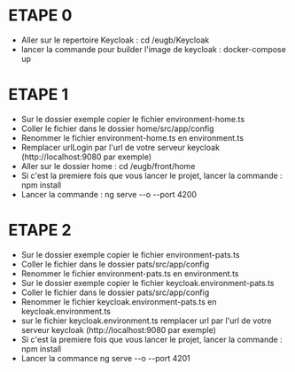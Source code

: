 # ETAPE 0
- Aller sur le repertoire Keycloak : cd /eugb/Keycloak
- lancer la commande pour builder l'image de keycloak : docker-compose up 


# ETAPE 1
- Sur le dossier exemple copier le fichier environment-home.ts
- Coller le fichier dans le dossier home/src/app/config
- Renommer le fichier environment-home.ts en environment.ts
- Remplacer urlLogin par l'url de votre serveur keycloak (http://localhost:9080 par exemple)
- Aller sur le dossier home : cd /eugb/front/home
- Si c'est la premiere fois que vous lancer le projet, lancer la commande : npm install
- Lancer la commande :  ng serve --o --port 4200

# ETAPE 2
- Sur le dossier exemple copier le fichier environment-pats.ts
- Coller le fichier dans le dossier pats/src/app/config
- Renommer le fichier environment-pats.ts en environment.ts
- Sur le dossier exemple copier le fichier keycloak.environment-pats.ts
- Coller le fichier dans le dossier pats/src/app/config
- Renommer le fichier keycloak.environment-pats.ts en keycloak.environment.ts
- sur le fichier keycloak.environment.ts remplacer url par l'url de votre serveur keycloak (http://localhost:9080 par exemple)
- Si c'est la premiere fois que vous lancer le projet, lancer la commande : npm install
- Lancer la commance ng serve --o --port 4201



